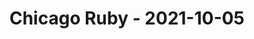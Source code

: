 ---
layout: post
title: Chicago Ruby - 2021-10-05
datetime: '2021-10-05T19:00:00-04:00'
name: Chicago Ruby
external_url: https://www.meetup.com/ChicagoRuby/events/pjfxvryccnbhb/
online_event: false
year_month: 2021-10
---